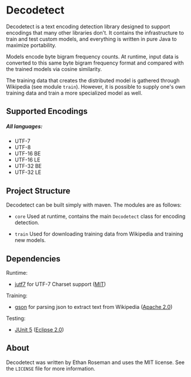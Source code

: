 # Decodetect
Decodetect is a text encoding detection library designed to support encodings that many other libraries don't. It contains the infrastructure to train and test custom models, and everything is written in pure Java to maximize portability.

Models encode byte bigram frequency counts. At runtime, input data is converted to this same byte bigram frequency format and compared with the trained models via cosine similarity.

The training data that creates the distributed model is gathered through Wikipedia (see module `train`). However, it is possible to supply one's own training data and train a more specialized model as well.

## Supported Encodings
##### All languages:
* UTF-7
* UTF-8
* UTF-16 BE
* UTF-16 LE
* UTF-32 BE
* UTF-32 LE

## Project Structure
Decodetect can be built simply with maven. The modules are as follows:

* `core` Used at runtime, contains the main `Decodetect` class for encoding detection.

* `train` Used for downloading training data from Wikipedia and training new models.

## Dependencies
Runtime:

* [jutf7](http://jutf7.sourceforge.net/) for UTF-7 Charset support ([MIT](https://opensource.org/licenses/MIT))

Training:

* [gson](https://github.com/google/gson) for parsing json to extract text from Wikipedia ([Apache 2.0](https://www.apache.org/licenses/LICENSE-2.0))

Testing:

* [JUnit 5](https://junit.org/junit5/) ([Eclipse 2.0](https://www.eclipse.org/legal/epl-2.0/))

## About
Decodetect was written by Ethan Roseman and uses the MIT license. See the `LICENSE` file for more information.
